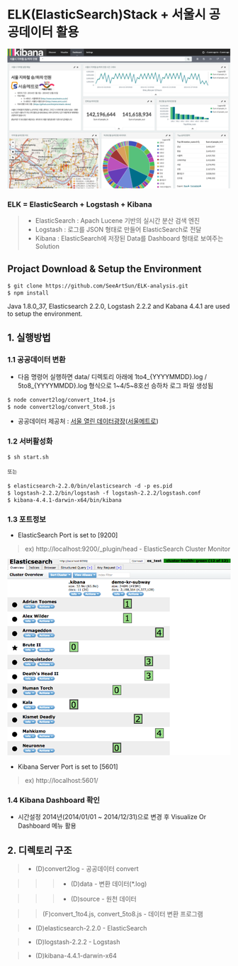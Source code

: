 # ELK(ElasticSearch)Stack + 서울시 공공데이터 활용

![대시보드](https://github.com/SeeArtSun/ELK-analysis/blob/master/img/elk-seoul-subway.png?raw=true)

### ELK = ElasticSearch + Logstash + Kibana
> - ElasticSearch : Apach Lucene 기반의 실시간 분산 검색 엔진
> - Logstash : 로그를 JSON 형태로 만들어 ElasticSearch로 전달
> - Kibana : ElasticSearch에 저장된 Data를 Dashboard 형태로 보여주는 Solution


## Projact Download & Setup the Environment

```
$ git clone https://github.com/SeeArtSun/ELK-analysis.git
$ npm install
```
Java 1.8.0_37, Elasticsearch 2.2.0, Logstash 2.2.2 and Kabana 4.4.1 are used to setup the environment.


## 1. 실행방법
### 1.1 공공데이터 변환
- 다음 명령어 실행하면 data/ 디렉토리 아래에 1to4_{YYYYMMDD}.log / 5to8_{YYYYMMDD}.log 형식으로 1~4/5~8호선 승하차 로그 파일 생성됨
```
$ node convert2log/convert_1to4.js
$ node convert2log/convert_5to8.js
```
- 공공데이터 제공처 : [서울 열린 데이터광장](http://data.seoul.go.kr)([서울메트로](http://www.seoulmetro.co.kr/))

### 1.2 서버활성화

```
$ sh start.sh

또는

$ elasticsearch-2.2.0/bin/elasticsearch -d -p es.pid
$ logstash-2.2.2/bin/logstash -f logstash-2.2.2/logstash.conf
$ kibana-4.4.1-darwin-x64/bin/kibana
```

### 1.3 포트정보

- ElasticSearch Port is set to [9200]

> ex) http://localhost:9200/_plugin/head - ElasticSearch Cluster Monitor

![ElasticSearch](https://github.com/SeeArtSun/ELK-analysis/blob/master/img/elk-cluster.png?raw=true)

- Kibana Server Port is set to [5601]

> ex) http://localhost:5601/

### 1.4 Kibana Dashboard 확인
- 시간설정 2014년(2014/01/01 ~ 2014/12/31)으로 변경 후 Visualize Or Dashboard 메뉴 활용

## 2. 디렉토리 구조

> - (D)convert2log - 공공데이터 convert

>>> - (D)data - 변환 데이터(*.log)

>>> - (D)source - 원천 데이터

>> (F)convert_1to4.js, convert_5to8.js - 데이터 변환 프로그램

> - (D)elasticsearch-2.2.0 - ElasticSearch

> - (D)logstash-2.2.2 - Logstash

> - (D)kibana-4.4.1-darwin-x64


